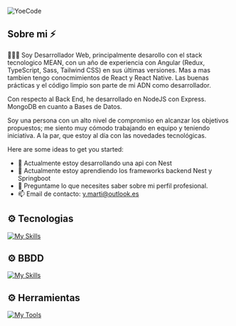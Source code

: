 
![YoeCode](https://github.com/user-attachments/assets/2e6504a6-b106-4415-89b3-28406164af87)

## Sobre mi ⚡

👨🏽‍💻 Soy Desarrollador Web, principalmente desarollo con el stack tecnologico MEAN, con un año de experiencia con Angular (Redux, TypeScript, Sass, Tailwind CSS) en sus últimas versiones. Mas a mas tambien tengo conocmimientos de React y React Native. Las buenas prácticas y el código limpio son parte de mi ADN como desarrollador.

Con respecto al Back End, he desarrollado en NodeJS con Express. MongoDB en cuanto a Bases de Datos.

Soy una persona con un alto nivel de compromiso en alcanzar los objetivos propuestos; me siento muy cómodo trabajando en equipo y teniendo iniciativa. A la par, que estoy al día con las novedades tecnológicas.

Here are some ideas to get you started:

- 🔭 Actualmente estoy desarrollando una api con Nest
- 🌱 Actualmente estoy aprendiendo los frameworks backend Nest y Springboot
- 💬 Preguntame lo que necesites saber sobre mi perfil profesional.
- 📫 Email de contacto: y.marti@outlook.es


## ⚙️ Tecnologias

[![My Skills](https://skillicons.dev/icons?i=javascript,css,html,typescript,bootstrap,tailwind,java,nodejs,express,docker,git,materialui,nestjs&theme=light)](https://skillicons.dev)

## ⚙️ BBDD
[![My Skills](https://skillicons.dev/icons?i=mongodb,mysql&theme=light)](https://skillicons.dev)

## ⚙️ Herramientas

[![My Tools](https://skillicons.dev/icons?i=bitbucket,figma,github,gitlab,gmail&theme=light)](https://skillicons.dev)
  

